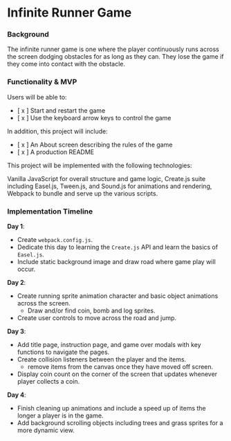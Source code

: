# Infinite Runner Game #

### Background

The infinite runner game is one where the player continuously runs across the screen dodging obstacles for as long as they can.  They lose the game if they come into contact with the obstacle.

### Functionality & MVP

Users will be able to:

- [ x ] Start and restart the game
- [ x ] Use the keyboard arrow keys to control the game

In addition, this project will include:

- [ x ] An About screen describing the rules of the game
- [ x ] A production README   

This project will be implemented with the following technologies:

Vanilla JavaScript for overall structure and game logic, Create.js suite including Easel.js, Tween.js, and Sound.js  for animations and rendering, Webpack to bundle and serve up the various scripts.

### Implementation Timeline

**Day 1**:
- Create `webpack.config.js`.
- Dedicate this day to learning the `Create.js` API and learn the basics of `Easel.js`.
- Include static background image and draw road where game play will occur.

**Day 2**:   
- Create running sprite animation character and basic object animations across the screen.  
  * Draw and/or find coin, bomb and log sprites.
- Create user controls to move across the road and jump.  

**Day 3**:
- Add title page, instruction page, and game over modals with key functions to navigate the pages.  
- Create collision listeners between the player and the items.
  * remove items from the canvas once they have moved off screen.
- Display coin count on the corner of the screen that updates whenever player collects a coin.


**Day 4**:
- Finish cleaning up animations and include a speed up of items the longer a player is in the game.  
- Add background scrolling objects including trees and grass sprites for a more dynamic view.
